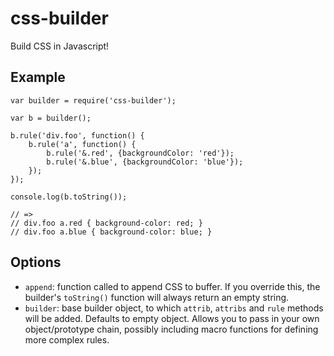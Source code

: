 # css-builder

Build CSS in Javascript!

## Example

    var builder = require('css-builder');

    var b = builder();

    b.rule('div.foo', function() {
        b.rule('a', function() {
            b.rule('&.red', {backgroundColor: 'red'});
            b.rule('&.blue', {backgroundColor: 'blue'});
        });
    });

    console.log(b.toString());

    // =>
    // div.foo a.red { background-color: red; }
    // div.foo a.blue { background-color: blue; }

## Options

  * `append`: function called to append CSS to buffer. If you override this, the builder's `toString()` function will always return an empty string.
  * `builder`: base builder object, to which `attrib`, `attribs` and `rule` methods will be added. Defaults to empty object. Allows you to pass in your own object/prototype chain, possibly including macro functions for defining more complex rules.